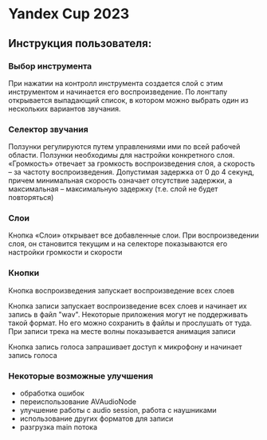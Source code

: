 # Yandex Cup 2023

## Инструкция пользователя:
### Выбор инструмента
При нажатии на контролл инструмента создается слой с этим инструментом и начинается его воспроизведение. По лонгтапу открывается выпадающий список, в котором можно выбрать один из нескольких вариантов звучания.

### Селектор звучания
Ползунки регулируются путем управлениями ими по всей рабочей области. Ползунки необходимы для настройки конкретного слоя. «Громкость» отвечает за громкость воспроизведения слоя, а скорость – за частоту воспроизведения. Допустимая задержка от 0 до 4 секунд, причем минимальная скорость означает отсутствие задержки, а максимальная – максимальную задержку (т.е. слой не будет повторяться)

### Слои
Кнопка «Слои» открывает все добавленные слои. При воспроизведении слоя, он становится текущим и на селекторе показываются его настройки громкости и скорости

### Кнопки
Кнопка воспроизведения запускает воспроизведение всех слоев  

Кнопка записи запускает воспроизведение всех слоев и начинает их запись в файл "wav". Некоторые приложения могут не поддерживать такой формат. Но его можно сохранить в файлы и прослушать от туда. При записи трека на месте волны показывается анимация записи  

Кнопка запись голоса запрашивает доступ к микрофону и начинает запись голоса  

### Некоторые возможные улучшения
- обработка ошибок
- переиспользование AVAudioNode
- улучшение работы с audio session, работа с наушниками
- использование других форматов для записи
- разгрузка main потока
